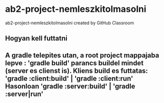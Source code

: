 # ab2-project-nemleszkitolmasolni
ab2-project-nemleszkitolmasolni created by GitHub Classroom

<H2>Hogyan kell futtatni<H2>
A gradle telepites utan, a root project mappajaba lepve : 'gradle build' parancs buildel mindet (server es clienst is).
Kliens build es futtatas: 'gradle :client:build' | 'gradle :client:run'
Hasonloan                 'gradle :server:build' | 'gradle :server|run' 
